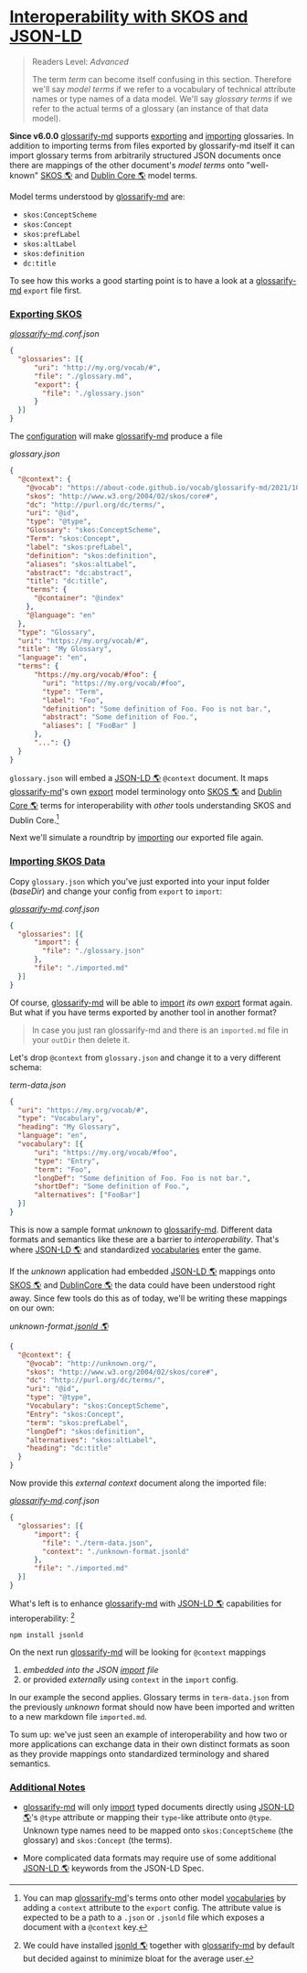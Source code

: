 # [Interoperability with SKOS and JSON-LD](#interoperability-with-skos-and-json-ld)

> Readers Level: *Advanced*
>
> The term *term* can become itself confusing in this section. Therefore we'll say *model terms* if we refer to a vocabulary of technical attribute names or type names of a data model. We'll say *glossary terms* if we refer to the actual terms of a glossary (an instance of that data model).

**Since v6.0.0** [glossarify-md][1] supports [exporting][2] and [importing][3] glossaries. In addition to importing terms from files exported by glossarify-md itself it can import glossary terms from arbitrarily structured JSON documents once there are mappings of the other document's *model terms* onto "well-known" [SKOS 🌎][4] and [Dublin Core 🌎][5] model terms.

Model terms understood by [glossarify-md][1] are:

*   `skos:ConceptScheme`
*   `skos:Concept`
*   `skos:prefLabel`
*   `skos:altLabel`
*   `skos:definition`
*   `dc:title`

To see how this works a good starting point is to have a look at a [glossarify-md][1] `export` file first.

### [Exporting SKOS](#exporting-skos)

*[glossarify-md][1].conf.json*

```json
{
  "glossaries": [{
      "uri": "http://my.org/vocab/#",
      "file": "./glossary.md",
      "export": {
        "file": "./glossary.json"
      }
  }]
}
```

The [configuration][6] will make [glossarify-md][1] produce a file

*glossary.json*

```json
{
  "@context": {
    "@vocab": "https://about-code.github.io/vocab/glossarify-md/2021/10/#",
    "skos": "http://www.w3.org/2004/02/skos/core#",
    "dc": "http://purl.org/dc/terms/",
    "uri": "@id",
    "type": "@type",
    "Glossary": "skos:ConceptScheme",
    "Term": "skos:Concept",
    "label": "skos:prefLabel",
    "definition": "skos:definition",
    "aliases": "skos:altLabel",
    "abstract": "dc:abstract",
    "title": "dc:title",
    "terms": {
      "@container": "@index"
    },
    "@language": "en"
  },
  "type": "Glossary",
  "uri": "https://my.org/vocab/#",
  "title": "My Glossary",
  "language": "en",
  "terms": {
      "https://my.org/vocab/#foo": {
        "uri": "https://my.org/vocab/#foo",
        "type": "Term",
        "label": "Foo",
        "definition": "Some definition of Foo. Foo is not bar.",
        "abstract": "Some definition of Foo.",
        "aliases": [ "FooBar" ]
      },
      "...": {}
  }
}
```

`glossary.json` will embed a [JSON-LD 🌎][7] `@context` document. It maps [glossarify-md][1]'s own [export][2] model terminology onto [SKOS 🌎][4] and [Dublin Core 🌎][5] terms for interoperability with *other* tools understanding SKOS and Dublin Core.[^1]

[^1]: You can map [glossarify-md][1]'s terms onto other model [vocabularies][8] by adding a `context` attribute to the `export` config. The attribute value is expected to be a path to a `.json` or `.jsonld` file which exposes a document with a `@context` key.

Next we'll simulate a roundtrip by [importing][3] our exported file again.

### [Importing SKOS Data](#importing-skos-data)

Copy `glossary.json` which you've just exported into your input folder (*baseDir*) and change your config from `export` to `import`:

*[glossarify-md][1].conf.json*

```json
{
  "glossaries": [{
      "import": {
        "file": "./glossary.json"
      },
      "file": "./imported.md"
  }]
}
```

Of course, [glossarify-md][1] will be able to [import][3] *its own* [export][2] format again. But what if you have terms exported by another tool in another format?

> In case you just ran glossarify-md and there is an `imported.md` file in your `outDir` then delete it.

Let's drop `@context` from `glossary.json` and change it to a very different schema:

*term-data.json*

```json
{
  "uri": "https://my.org/vocab/#",
  "type": "Vocabulary",
  "heading": "My Glossary",
  "language": "en",
  "vocabulary": [{
      "uri": "https://my.org/vocab/#foo",
      "type": "Entry",
      "term": "Foo",
      "longDef": "Some definition of Foo. Foo is not bar.",
      "shortDef": "Some definition of Foo.",
      "alternatives": ["FooBar"]
  }]
}
```

This is now a sample format *unknown* to [glossarify-md][1]. Different data formats and semantics like these are a barrier to *interoperability*. That's where [JSON-LD 🌎][7] and standardized [vocabularies][8] enter the game.

If the *unknown* application had embedded [JSON-LD 🌎][7] mappings onto [SKOS 🌎][4] and [DublinCore 🌎][5] the data could have been understood right away. Since few tools do this as of today, we'll be writing these mappings on our own:

*unknown-format.[jsonld 🌎][9]*

```json
{
  "@context": {
    "@vocab": "http://unknown.org/",
    "skos": "http://www.w3.org/2004/02/skos/core#",
    "dc": "http://purl.org/dc/terms/",
    "uri": "@id",
    "type": "@type",
    "Vocabulary": "skos:ConceptScheme",
    "Entry": "skos:Concept",
    "term": "skos:prefLabel",
    "longDef": "skos:definition",
    "alternatives": "skos:altLabel",
    "heading": "dc:title"
  }
}
```

Now provide this *external context* document along the imported file:

*[glossarify-md][1].conf.json*

```json
{
  "glossaries": [{
      "import": {
        "file": "./term-data.json",
        "context": "./unknown-format.jsonld"
      },
      "file": "./imported.md"
  }]
}
```

What's left is to enhance [glossarify-md][1] with [JSON-LD 🌎][7] capabilities for interoperability: [^2]

    npm install jsonld

[^2]: We could have installed [jsonld 🌎][9] together with [glossarify-md][1] by default but decided against to minimize bloat for the average user.

On the next run [glossarify-md][1] will be looking for `@context` mappings

1.  *embedded into the JSON [import][3] file*
2.  or provided *externally* using `context` in the `import` config.

In our example the second applies. Glossary terms in `term-data.json` from the previously *unknown* format should now have been imported and written to a new markdown file `imported.md`.

To sum up: we've just seen an example of interoperability and how two or more applications can exchange data in their own distinct formats as soon as they provide mappings onto standardized terminology and shared semantics.

### [Additional Notes](#additional-notes)

*   [glossarify-md][1] will only [import][3] typed documents directly using [JSON-LD 🌎][7]'s `@type` attribute or mapping their `type`-like attribute onto `@type`. Unknown type names need to be mapped onto `skos:ConceptScheme` (the glossary) and  `skos:Concept` (the terms).

*   More complicated data formats may require use of some additional [JSON-LD 🌎][7] keywords from the JSON-LD Spec.

[1]: https://github.com/about-code/glossarify-md

[2]: https://github.com/about-code/glossarify-md/tree/master/doc/export.md

[3]: https://github.com/about-code/glossarify-md/tree/master/doc/import.md

[4]: http://w3.org/skos/ "With the Simple Knowledge Organization System (SKOS) the World Wide Web Consortium (W3C) has standardized a (meta-)vocabulary which is suited and intended for modeling Simple Knowledge Organization Systems such as Glossaries, Thesauri, Taxonomies or Word Nets."

[5]: http://purl.org/dc/terms/ "The Dublin Core Metadata Initiative."

[6]: https://github.com/about-code/glossarify-md/tree/master/conf/README.md

[7]: https://json-ld.org "JSON-LD is a standardized JSON document format for mapping system-specific terms of a JSON-based data format to well-know terms from public vocabularies."

[8]: ./glossary.md#vocabulary "A collection of terms which is uniquely identifiable."

[9]: https://npmjs.com/package/jsonld "A JavaScript implementation of JSON-LD."
